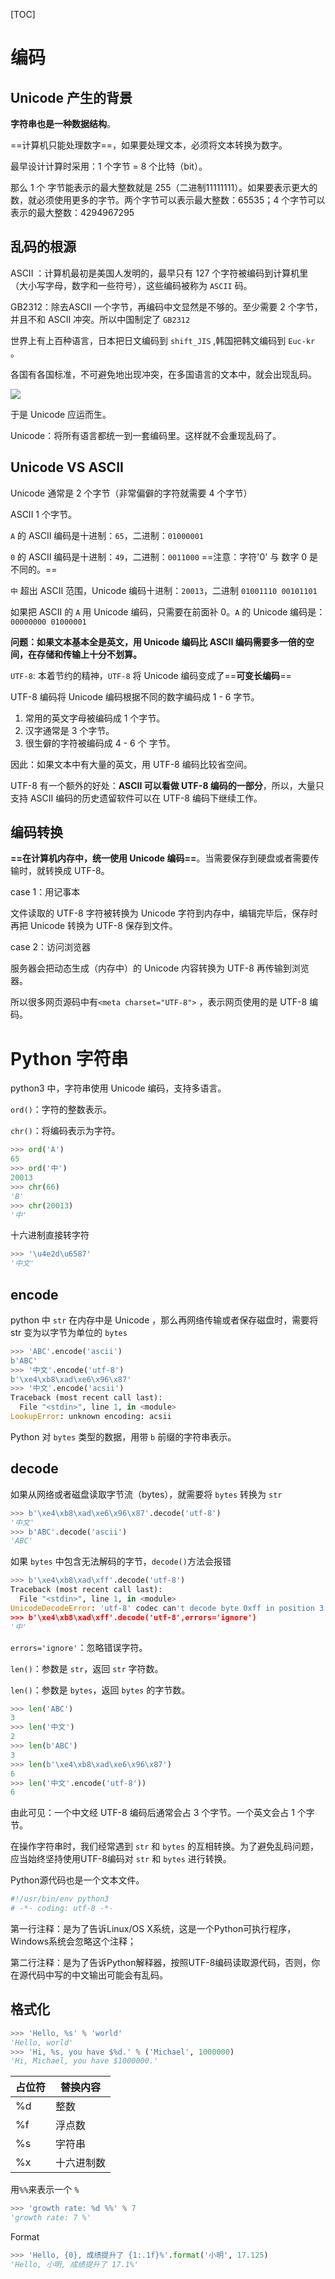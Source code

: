 [TOC]

# 编码

## Unicode 产生的背景

**字符串也是一种数据结构**。

==计算机只能处理数字==，如果要处理文本，必须将文本转换为数字。

最早设计计算时采用：1 个字节 = 8 个比特（bit）。

那么 1 个 字节能表示的最大整数就是 255（二进制11111111）。如果要表示更大的数，就必须使用更多的字节。两个字节可以表示最大整数：65535；4 个字节可以表示的最大整数：4294967295

## 乱码的根源

ASCII ：计算机最初是美国人发明的，最早只有 127 个字符被编码到计算机里（大小写字母，数字和一些符号），这些编码被称为 `ASCII` 码。

GB2312：除去ASCII 一个字节，再编码中文显然是不够的。至少需要 2 个字节，并且不和 ASCII 冲突。所以中国制定了 `GB2312`

世界上有上百种语言，日本把日文编码到 `shift_JIS` ,韩国把韩文编码到 `Euc-kr` 。

各国有各国标准，不可避免地出现冲突，在多国语言的文本中，就会出现乱码。

![](images/0.png)

于是 Unicode 应运而生。

Unicode：将所有语言都统一到一套编码里。这样就不会重现乱码了。



## Unicode VS ASCII

Unicode 通常是 2 个字节（非常偏僻的字符就需要 4 个字节）

ASCII 1 个字节。

`A` 的 ASCII 编码是十进制：`65`，二进制：`01000001`

`0` 的 ASCII 编码是十进制：`49`，二进制：`0011000`    ==注意：字符'0' 与 数字 0 是不同的。==

`中` 超出 ASCII 范围，Unicode 编码十进制：`20013`，二进制 `01001110 00101101`

如果把 ASCII 的 `A` 用 Unicode 编码，只需要在前面补 0。`A` 的 Unicode 编码是： ` 00000000 01000001`



**问题：如果文本基本全是英文，用 Unicode 编码比 ASCII 编码需要多一倍的空间，在存储和传输上十分不划算。**

`UTF-8`: 本着节约的精神，`UTF-8` 将 Unicode 编码变成了==**可变长编码**==

UTF-8 编码将 Unicode 编码根据不同的数字编码成 1 - 6 字节。

1. 常用的英文字母被编码成 1 个字节。
2. 汉字通常是 3 个字节。
3. 很生僻的字符被编码成 4 - 6 个 字节。

因此：如果文本中有大量的英文，用 UTF-8 编码比较省空间。



UTF-8 有一个额外的好处：**ASCII 可以看做 UTF-8 编码的一部分**，所以，大量只支持 ASCII 编码的历史遗留软件可以在 UTF-8 编码下继续工作。

## 编码转换

**==在计算机内存中，统一使用 Unicode 编码==**。当需要保存到硬盘或者需要传输时，就转换成 UTF-8。

case 1：用记事本

文件读取的 UTF-8 字符被转换为 Unicode 字符到内存中，编辑完毕后，保存时再把 Unicode 转换为 UTF-8 保存到文件。

case 2：访问浏览器

服务器会把动态生成（内存中）的 Unicode 内容转换为 UTF-8 再传输到浏览器。

所以很多网页源码中有`<meta charset="UTF-8">` ，表示网页使用的是 UTF-8 编码。

# Python 字符串

python3 中，字符串使用 Unicode 编码，支持多语言。

`ord()`：字符的整数表示。

`chr()`：将编码表示为字符。

```python
>>> ord('A')
65
>>> ord('中')
20013
>>> chr(66)
'B'
>>> chr(20013)
'中'
```

十六进制直接转字符

```python
>>> '\u4e2d\u6587'
'中文'
```

## encode

python 中 `str` 在内存中是 Unicode ，那么再网络传输或者保存磁盘时，需要将 str 变为以字节为单位的 `bytes`

```python
>>> 'ABC'.encode('ascii')
b'ABC'
>>> '中文'.encode('utf-8')
b'\xe4\xb8\xad\xe6\x96\x87'
>>> '中文'.encode('acsii')
Traceback (most recent call last):
  File "<stdin>", line 1, in <module>
LookupError: unknown encoding: acsii
```

Python 对 `bytes` 类型的数据，用带 `b` 前缀的字符串表示。

## decode

如果从网络或者磁盘读取字节流（bytes），就需要将 `bytes` 转换为 `str`

```python
>>> b'\xe4\xb8\xad\xe6\x96\x87'.decode('utf-8')
'中文'
>>> b'ABC'.decode('ascii')
'ABC'
```

如果 `bytes` 中包含无法解码的字节，`decode()`方法会报错

```python
>>> b'\xe4\xb8\xad\xff'.decode('utf-8')
Traceback (most recent call last):
  File "<stdin>", line 1, in <module>
UnicodeDecodeError: 'utf-8' codec can't decode byte 0xff in position 3: invalid start byte
>>> b'\xe4\xb8\xad\xff'.decode('utf-8',errors='ignore')
'中'
```

`errors='ignore'`：忽略错误字符。

`len()`：参数是 `str`，返回 `str` 字符数。

`len()`：参数是 `bytes`，返回 `bytes` 的字节数。

```python
>>> len('ABC')
3
>>> len('中文')
2
>>> len(b'ABC')
3
>>> len(b'\xe4\xb8\xad\xe6\x96\x87')
6
>>> len('中文'.encode('utf-8'))
6
```

由此可见：一个中文经 UTF-8 编码后通常会占 3 个字节。一个英文会占 1 个字节。

在操作字符串时，我们经常遇到 `str` 和 `bytes` 的互相转换。为了避免乱码问题，应当始终坚持使用UTF-8编码对 `str` 和 `bytes` 进行转换。

Python源代码也是一个文本文件。

```python
#!/usr/bin/env python3
# -*- coding: utf-8 -*-
```

第一行注释：是为了告诉Linux/OS X系统，这是一个Python可执行程序，Windows系统会忽略这个注释；

第二行注释：是为了告诉Python解释器，按照UTF-8编码读取源代码，否则，你在源代码中写的中文输出可能会有乱码。

## 格式化

```python
>>> 'Hello, %s' % 'world'
'Hello, world'
>>> 'Hi, %s, you have $%d.' % ('Michael', 1000000)
'Hi, Michael, you have $1000000.'
```

| 占位符 | 替换内容   |
| ------ | ---------- |
| %d     | 整数       |
| %f     | 浮点数     |
| %s     | 字符串     |
| %x     | 十六进制数 |

用`%%`来表示一个 `%`

```python
>>> 'growth rate: %d %%' % 7
'growth rate: 7 %'
```

Format

```python
>>> 'Hello, {0}, 成绩提升了 {1:.1f}%'.format('小明', 17.125)
'Hello, 小明, 成绩提升了 17.1%'
```

